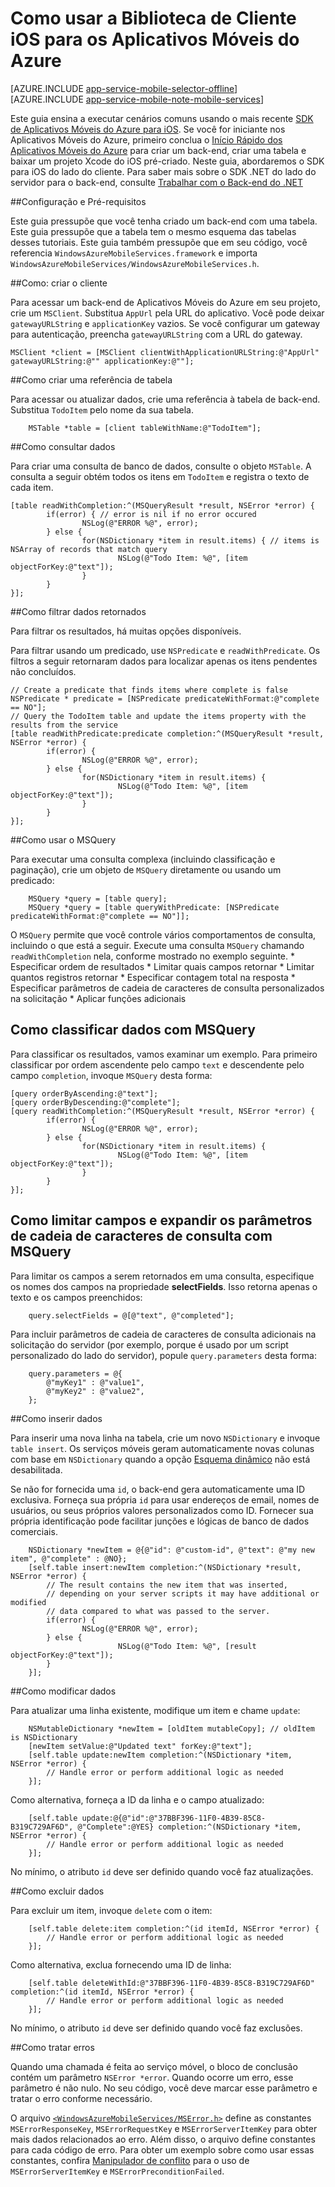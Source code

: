 <properties
	pageTitle="Como usar o SDK para iOS para os Aplicativos Móveis do Azure"
	description="Como usar o SDK para iOS para os Aplicativos Móveis do Azure"
	services="app-service\mobile"
	documentationCenter="ios"
	authors="krisragh"
	manager="dwrede"
	editor=""/>

<tags
	ms.service="app-service-mobile"
	ms.workload="mobile"
	ms.tgt_pltfrm="mobile-ios"
	ms.devlang="objective-c"
	ms.topic="article"
	ms.date="09/28/2015"
	ms.author="krisragh"/>

# Como usar a Biblioteca de Cliente iOS para os Aplicativos Móveis do Azure

[AZURE.INCLUDE [app-service-mobile-selector-offline](../../includes/app-service-mobile-selector-client-library.md)]
&nbsp;  
[AZURE.INCLUDE [app-service-mobile-note-mobile-services](../../includes/app-service-mobile-note-mobile-services.md)]

Este guia ensina a executar cenários comuns usando o mais recente [SDK de Aplicativos Móveis do Azure para iOS](https://go.microsoft.com/fwLink/?LinkID=266533&clcid=0x409). Se você for iniciante nos Aplicativos Móveis do Azure, primeiro conclua o [Início Rápido dos Aplicativos Móveis do Azure] para criar um back-end, criar uma tabela e baixar um projeto Xcode do iOS pré-criado. Neste guia, abordaremos o SDK para iOS do lado do cliente. Para saber mais sobre o SDK .NET do lado do servidor para o back-end, consulte [Trabalhar com o Back-end do .NET](app-service-mobile-dotnet-backend-how-to-use-server-sdk.md)

##<a name="Setup"></a>Configuração e Pré-requisitos

Este guia pressupõe que você tenha criado um back-end com uma tabela. Este guia pressupõe que a tabela tem o mesmo esquema das tabelas desses tutoriais. Este guia também pressupõe que em seu código, você referencia `WindowsAzureMobileServices.framework` e importa `WindowsAzureMobileServices/WindowsAzureMobileServices.h`.

##<a name="create-client"></a>Como: criar o cliente

Para acessar um back-end de Aplicativos Móveis do Azure em seu projeto, crie um `MSClient`. Substitua `AppUrl` pela URL do aplicativo. Você pode deixar `gatewayURLString` e `applicationKey` vazios. Se você configurar um gateway para autenticação, preencha `gatewayURLString` com a URL do gateway.

```
MSClient *client = [MSClient clientWithApplicationURLString:@"AppUrl" gatewayURLString:@"" applicationKey:@""];
```

##<a name="table-reference"></a>Como criar uma referência de tabela

Para acessar ou atualizar dados, crie uma referência à tabela de back-end. Substitua `TodoItem` pelo nome da sua tabela.

```
	MSTable *table = [client tableWithName:@"TodoItem"];
```

##<a name="querying"></a>Como consultar dados

Para criar uma consulta de banco de dados, consulte o objeto `MSTable`. A consulta a seguir obtém todos os itens em `TodoItem` e registra o texto de cada item.

```
[table readWithCompletion:^(MSQueryResult *result, NSError *error) {
		if(error) { // error is nil if no error occured
				NSLog(@"ERROR %@", error);
		} else {
				for(NSDictionary *item in result.items) { // items is NSArray of records that match query
						NSLog(@"Todo Item: %@", [item objectForKey:@"text"]);
				}
		}
}];
```

##<a name="filtering"></a>Como filtrar dados retornados

Para filtrar os resultados, há muitas opções disponíveis.

Para filtrar usando um predicado, use `NSPredicate` e `readWithPredicate`. Os filtros a seguir retornaram dados para localizar apenas os itens pendentes não concluídos.

```
// Create a predicate that finds items where complete is false
NSPredicate * predicate = [NSPredicate predicateWithFormat:@"complete == NO"];
// Query the TodoItem table and update the items property with the results from the service
[table readWithPredicate:predicate completion:^(MSQueryResult *result, NSError *error) {
		if(error) {
				NSLog(@"ERROR %@", error);
		} else {
				for(NSDictionary *item in result.items) {
						NSLog(@"Todo Item: %@", [item objectForKey:@"text"]);
				}
		}
}];
```

##<a name="query-object"></a>Como usar o MSQuery

Para executar uma consulta complexa (incluindo classificação e paginação), crie um objeto de `MSQuery` diretamente ou usando um predicado:

```
    MSQuery *query = [table query];
    MSQuery *query = [table queryWithPredicate: [NSPredicate predicateWithFormat:@"complete == NO"]];
```

O `MSQuery` permite que você controle vários comportamentos de consulta, incluindo o que está a seguir. Execute uma consulta `MSQuery` chamando `readWithCompletion` nela, conforme mostrado no exemplo seguinte. * Especificar ordem de resultados * Limitar quais campos retornar * Limitar quantos registros retornar * Especificar contagem total na resposta * Especificar parâmetros de cadeia de caracteres de consulta personalizados na solicitação * Aplicar funções adicionais


## <a name="sorting"></a>Como classificar dados com MSQuery

Para classificar os resultados, vamos examinar um exemplo. Para primeiro classificar por ordem ascendente pelo campo `text` e descendente pelo campo `completion`, invoque `MSQuery` desta forma:

```
[query orderByAscending:@"text"];
[query orderByDescending:@"complete"];
[query readWithCompletion:^(MSQueryResult *result, NSError *error) {
		if(error) {
				NSLog(@"ERROR %@", error);
		} else {
				for(NSDictionary *item in result.items) {
						NSLog(@"Todo Item: %@", [item objectForKey:@"text"]);
				}
		}
}];
```


## <a name="selecting"></a><a name="parameters"></a>Como limitar campos e expandir os parâmetros de cadeia de caracteres de consulta com MSQuery

Para limitar os campos a serem retornados em uma consulta, especifique os nomes dos campos na propriedade **selectFields**. Isso retorna apenas o texto e os campos preenchidos:

```
	query.selectFields = @[@"text", @"completed"];
```

Para incluir parâmetros de cadeia de caracteres de consulta adicionais na solicitação do servidor (por exemplo, porque é usado por um script personalizado do lado do servidor), popule `query.parameters` desta forma:

```
	query.parameters = @{
		@"myKey1" : @"value1",
		@"myKey2" : @"value2",
	};
```

##<a name="inserting"></a>Como inserir dados

Para inserir uma nova linha na tabela, crie um novo `NSDictionary` e invoque `table insert`. Os serviços móveis geram automaticamente novas colunas com base em `NSDictionary` quando a opção [Esquema dinâmico] não está desabilitada.

Se não for fornecida uma `id`, o back-end gera automaticamente uma ID exclusiva. Forneça sua própria `id` para usar endereços de email, nomes de usuários, ou seus próprios valores personalizados como ID. Fornecer sua própria identificação pode facilitar junções e lógicas de banco de dados comerciais.

```
	NSDictionary *newItem = @{@"id": @"custom-id", @"text": @"my new item", @"complete" : @NO};
	[self.table insert:newItem completion:^(NSDictionary *result, NSError *error) {
		// The result contains the new item that was inserted,
		// depending on your server scripts it may have additional or modified
		// data compared to what was passed to the server.
		if(error) {
				NSLog(@"ERROR %@", error);
		} else {
						NSLog(@"Todo Item: %@", [result objectForKey:@"text"]);
		}
	}];
```

##<a name="modifying"></a>Como modificar dados

Para atualizar uma linha existente, modifique um item e chame `update`:

```
	NSMutableDictionary *newItem = [oldItem mutableCopy]; // oldItem is NSDictionary
	[newItem setValue:@"Updated text" forKey:@"text"];
	[self.table update:newItem completion:^(NSDictionary *item, NSError *error) {
		// Handle error or perform additional logic as needed
	}];
```

Como alternativa, forneça a ID da linha e o campo atualizado:

```
	[self.table update:@{@"id":@"37BBF396-11F0-4B39-85C8-B319C729AF6D", @"Complete":@YES} completion:^(NSDictionary *item, NSError *error) {
		// Handle error or perform additional logic as needed
	}];
```

No mínimo, o atributo `id` deve ser definido quando você faz atualizações.

##<a name="deleting"></a>Como excluir dados

Para excluir um item, invoque `delete` com o item:

```
	[self.table delete:item completion:^(id itemId, NSError *error) {
		// Handle error or perform additional logic as needed
	}];
```

Como alternativa, exclua fornecendo uma ID de linha:

```
	[self.table deleteWithId:@"37BBF396-11F0-4B39-85C8-B319C729AF6D" completion:^(id itemId, NSError *error) {
		// Handle error or perform additional logic as needed
	}];   
```

No mínimo, o atributo `id` deve ser definido quando você faz exclusões.


##<a name="errors"></a>Como tratar erros

Quando uma chamada é feita ao serviço móvel, o bloco de conclusão contém um parâmetro `NSError *error`. Quando ocorre um erro, esse parâmetro é não nulo. No seu código, você deve marcar esse parâmetro e tratar o erro conforme necessário.

O arquivo [`<WindowsAzureMobileServices/MSError.h>`](https://github.com/Azure/azure-mobile-services/blob/master/sdk/iOS/src/MSError.h) define as constantes `MSErrorResponseKey`, `MSErrorRequestKey` e `MSErrorServerItemKey` para obter mais dados relacionados ao erro. Além disso, o arquivo define constantes para cada código de erro. Para obter um exemplo sobre como usar essas constantes, confira [Manipulador de conflito] para o uso de `MSErrorServerItemKey` e `MSErrorPreconditionFailed`.

<!-- Anchors. -->

[What is Mobile Services]: #what-is
[Concepts]: #concepts
[Setup and Prerequisites]: #Setup
[How to: Create the Mobile Services client]: #create-client
[How to: Create a table reference]: #table-reference
[How to: Query data from a mobile service]: #querying
[Filter returned data]: #filtering
[Sort returned data]: #sorting
[Return data in pages]: #paging
[Select specific columns]: #selecting
[How to: Bind data to the user interface]: #binding
[How to: Insert data into a mobile service]: #inserting
[How to: Modify data in a mobile service]: #modifying
[How to: Authenticate users]: #authentication
[Cache authentication tokens]: #caching-tokens
[How to: Upload images and large files]: #blobs
[How to: Handle errors]: #errors
[How to: Design unit tests]: #unit-testing
[How to: Customize the client]: #customizing
[Customize request headers]: #custom-headers
[Customize data type serialization]: #custom-serialization
[Next Steps]: #next-steps
[How to: Use MSQuery]: #query-object

<!-- Images. -->

<!-- URLs. -->
[Início Rápido dos Aplicativos Móveis do Azure]: app-service-mobile-ios-get-started.md

[Add Mobile Services to Existing App]: /develop/mobile/tutorials/get-started-data
[Get started with Mobile Services]: /develop/mobile/tutorials/get-started-ios
[Validate and modify data in Mobile Services by using server scripts]: /develop/mobile/tutorials/validate-modify-and-augment-data-ios
[Mobile Services SDK]: https://go.microsoft.com/fwLink/p/?LinkID=266533
[Authentication]: /develop/mobile/tutorials/get-started-with-users-ios
[iOS SDK]: https://developer.apple.com/xcode

[Handling Expired Tokens]: http://go.microsoft.com/fwlink/p/?LinkId=301955
[Live Connect SDK]: http://go.microsoft.com/fwlink/p/?LinkId=301960
[Permissions]: http://msdn.microsoft.com/library/windowsazure/jj193161.aspx
[Service-side Authorization]: mobile-services-javascript-backend-service-side-authorization.md
[Use scripts to authorize users]: /develop/mobile/tutorials/authorize-users-in-scripts-ios
[Esquema dinâmico]: http://go.microsoft.com/fwlink/p/?LinkId=296271
[How to: access custom parameters]: /develop/mobile/how-to-guides/work-with-server-scripts#access-headers
[Create a table]: http://msdn.microsoft.com/library/windowsazure/jj193162.aspx
[NSDictionary object]: http://go.microsoft.com/fwlink/p/?LinkId=301965
[ASCII control codes C0 and C1]: http://en.wikipedia.org/wiki/Data_link_escape_character#C1_set
[CLI to manage Mobile Services tables]: ../virtual-machines-command-line-tools.md#Mobile_Tables
[Manipulador de conflito]: mobile-services-ios-handling-conflicts-offline-data.md#add-conflict-handling

<!---HONumber=Nov15_HO1-->